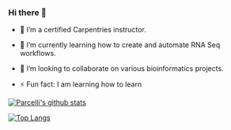 ### Hi there 👋

- 🔭 I’m a certified Carpentries instructor.
- 🌱 I’m currently learning how to create and automate RNA Seq workflows.
- 👯 I’m looking to collaborate on various bioinformatics projects.

- ⚡ Fun fact: I am learning how to learn

[![Parcelli's github stats](https://github-readme-stats.vercel.app/api?username=Parcelli&show_icons=true&theme=radical&hide_rank=false)](https://github.com/Parcelli/github-readme-stats)

[![Top Langs](https://github-readme-stats.vercel.app/api/top-langs/?username=Parcelli)](https://github.com/Parcelli/github-readme-stats)
